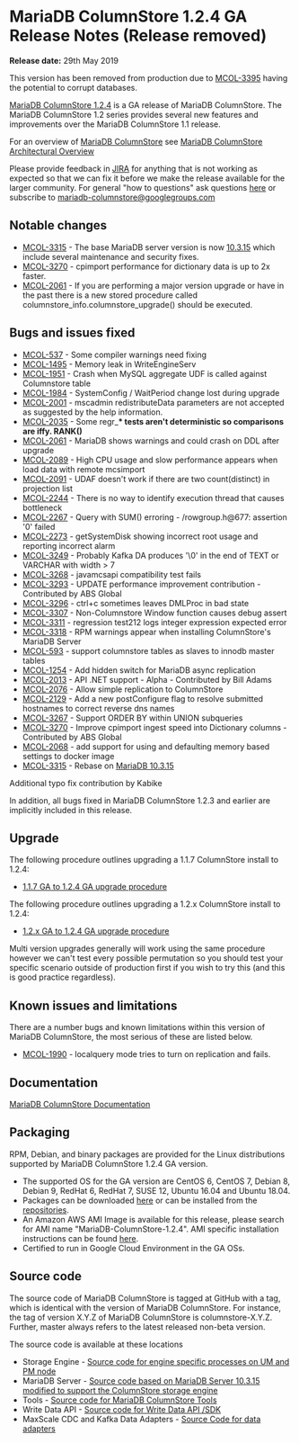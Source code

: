 # MariaDB ColumnStore 1.2.4 GA Release Notes (Release removed)

<strong>Release date:</strong> 29th May 2019

This version has been removed from production due to [MCOL-3395](https://jira.mariadb.org/browse/MCOL-3395) having the potential to corrupt databases.

[MariaDB ColumnStore 1.2.4](/columns-storage-engines-and-plugins/storage-engines/mariadb-columnstore) is a GA release of MariaDB ColumnStore. The MariaDB ColumnStore 1.2 series provides several new features and improvements over the MariaDB ColumnStore 1.1 release.

For an overview of [MariaDB ColumnStore](/columns-storage-engines-and-plugins/storage-engines/mariadb-columnstore) see [MariaDB ColumnStore Architectural Overview](/columns-storage-engines-and-plugins/storage-engines/mariadb-columnstore/columnstore-architecture/columnstore-architectural-overview)

Please provide feedback in [JIRA](https://jira.mariadb.org/browse/MCOL) for anything that is not working as expected so that we can fix it before we make the release available for the larger community.
For general "how to questions" ask questions [here](/columns-storage-engines-and-plugins/storage-engines/mariadb-columnstore) or subscribe to mariadb-columnstore@googlegroups.com

## Notable changes

- [MCOL-3315](https://jira.mariadb.org/browse/MCOL-3315) - The base MariaDB server version is now [10.3.15](/kb/en/mariadb-10315-release-notes/) which include several maintenance and security fixes.
- [MCOL-3270](https://jira.mariadb.org/browse/MCOL-3270) - cpimport performance for dictionary data is up to 2x faster.
- [MCOL-2061](https://jira.mariadb.org/browse/MCOL-2061) - If you are performing a major version upgrade or have in the past there is a new stored procedure called columnstore_info.columnstore_upgrade() should be executed.

## Bugs and issues fixed

- [MCOL-537](https://jira.mariadb.org/browse/MCOL-537) - Some compiler warnings need fixing
- [MCOL-1495](https://jira.mariadb.org/browse/MCOL-1495) - Memory leak in WriteEngineServ
- [MCOL-1951](https://jira.mariadb.org/browse/MCOL-1951) - Crash when MySQL aggregate UDF is called against Columnstore table
- [MCOL-1984](https://jira.mariadb.org/browse/MCOL-1984) - SystemConfig / WaitPeriod change lost during upgrade
- [MCOL-2001](https://jira.mariadb.org/browse/MCOL-2001) - mscadmin redistributeData parameters are not accepted as suggested by the help information.
- [MCOL-2035](https://jira.mariadb.org/browse/MCOL-2035) - Some regr_<strong>* tests aren't deterministic so comparisons are iffy. RANK()</strong>
- [MCOL-2061](https://jira.mariadb.org/browse/MCOL-2061) - MariaDB shows warnings and could crash on DDL after upgrade
- [MCOL-2089](https://jira.mariadb.org/browse/MCOL-2089) - High CPU usage and slow performance appears when load data with remote mcsimport
- [MCOL-2091](https://jira.mariadb.org/browse/MCOL-2091) - UDAF doesn't work if there are two count(distinct) in projection list
- [MCOL-2244](https://jira.mariadb.org/browse/MCOL-2244) - There is no way to identify execution thread that causes bottleneck
- [MCOL-2267](https://jira.mariadb.org/browse/MCOL-2267) - Query with SUM() erroring - /rowgroup.h@677: assertion '0' failed
- [MCOL-2273](https://jira.mariadb.org/browse/MCOL-2273) - getSystemDisk showing incorrect root usage and reporting incorrect alarm
- [MCOL-3249](https://jira.mariadb.org/browse/MCOL-3249) - Probably Kafka DA produces '\0' in the end of TEXT or VARCHAR with width &gt; 7
- [MCOL-3268](https://jira.mariadb.org/browse/MCOL-3268) - javamcsapi compatibility test fails
- [MCOL-3293](https://jira.mariadb.org/browse/MCOL-3293) - UPDATE performance improvement contribution - Contributed by ABS Global
- [MCOL-3296](https://jira.mariadb.org/browse/MCOL-3296) - ctrl+c sometimes leaves DMLProc in bad state
- [MCOL-3307](https://jira.mariadb.org/browse/MCOL-3307) - Non-Columnstore  Window function causes debug assert
- [MCOL-3311](https://jira.mariadb.org/browse/MCOL-3311) - regression test212 logs integer expression expected error
- [MCOL-3318](https://jira.mariadb.org/browse/MCOL-3318) - RPM warnings appear when installing ColumnStore's MariaDB Server
- [MCOL-593](https://jira.mariadb.org/browse/MCOL-593) - support columnstore tables as slaves to innodb master tables
- [MCOL-1254](https://jira.mariadb.org/browse/MCOL-1254) - Add hidden switch for MariaDB async replication
- [MCOL-2013](https://jira.mariadb.org/browse/MCOL-2013) - API .NET support - Alpha - Contributed by Bill Adams
- [MCOL-2076](https://jira.mariadb.org/browse/MCOL-2076) - Allow simple replication to ColumnStore
- [MCOL-2129](https://jira.mariadb.org/browse/MCOL-2129) - Add a new postConfigure flag to resolve submitted hostnames to correct reverse dns names
- [MCOL-3267](https://jira.mariadb.org/browse/MCOL-3267) - Support ORDER BY within UNION subqueries
- [MCOL-3270](https://jira.mariadb.org/browse/MCOL-3270) - Improve cpimport ingest speed into Dictionary columns - Contributed by ABS Global
- [MCOL-2068](https://jira.mariadb.org/browse/MCOL-2068) - add support for using and defaulting memory based settings to docker image
- [MCOL-3315](https://jira.mariadb.org/browse/MCOL-3315) - Rebase on [MariaDB 10.3.15](/kb/en/mariadb-10315-release-notes/)

Additional typo fix contribution by Kabike

In addition, all bugs fixed in MariaDB ColumnStore 1.2.3 and earlier are implicitly included in this release.

## Upgrade

The following procedure outlines upgrading a 1.1.7 ColumnStore install to 1.2.4:

- [1.1.7 GA to 1.2.4 GA upgrade procedure](/columns-storage-engines-and-plugins/storage-engines/mariadb-columnstore/mariadb-columnstore-columnstore/mariadb-columnstore-12-upgrades/mariadb-columnstore-software-upgrade-117-ga-to-124-ga)

The following procedure outlines upgrading a 1.2.x ColumnStore install to 1.2.4:

- [1.2.x GA to 1.2.4 GA upgrade procedure](/columns-storage-engines-and-plugins/storage-engines/mariadb-columnstore/mariadb-columnstore-columnstore/mariadb-columnstore-12-upgrades/mariadb-columnstore-software-upgrade-12x-ga-to-124-ga)

Multi version upgrades generally will work using the same procedure however we can't test every possible permutation so you should test your specific scenario outside of production first if you wish to try this (and this is good practice regardless).

## Known issues and limitations

There are a number bugs and known limitations within this version of MariaDB ColumnStore, the most serious of these are listed below.

- [MCOL-1990](https://jira.mariadb.org/browse/MCOL-1990) - localquery mode tries to turn on replication and fails.

## Documentation

[MariaDB ColumnStore Documentation](/columns-storage-engines-and-plugins/storage-engines/mariadb-columnstore)

## Packaging

RPM, Debian, and binary packages are provided for the Linux distributions supported by MariaDB ColumnStore 1.2.4 GA version.

- The supported OS for the GA version are CentOS 6, CentOS 7, Debian 8, Debian 9, RedHat 6, RedHat 7, SUSE 12, Ubuntu 16.04 and Ubuntu 18.04.
- Packages can be downloaded [here](https://mariadb.com/downloads/mariadb-ax) or can be installed from the [repositories](https://mariadb.com/kb/en/library/installing-mariadb-ax-from-the-package-repositories).
- An Amazon AWS AMI Image is available for this release, please search for AMI name "MariaDB-ColumnStore-1.2.4". AMI specific installation instructions can be found [here](/columns-storage-engines-and-plugins/storage-engines/mariadb-columnstore/columnstore-getting-started/installing-and-configuring-a-columnstore-system-using-the-amazon-ami).
- Certified to run in Google Cloud Environment in the GA OSs.

## Source code

The source code of MariaDB ColumnStore is tagged at GitHub with a tag, which is identical with the version of MariaDB ColumnStore. For instance, the tag of version X.Y.Z of MariaDB ColumnStore is columnstore-X.Y.Z. Further, master always refers to the latest released non-beta version.

The source code is available at these locations

- Storage Engine - [Source code for engine specific processes on UM and PM node](https://github.com/mariadb-corporation/mariadb-columnstore-engine/tree/columnstore-1.2.4)
- MariaDB Server - [Source code based on MariaDB Server 10.3.15 modified to support the ColumnStore storage engine](https://github.com/mariadb-corporation/mariadb-columnstore-server/tree/columnstore-1.2.4)
- Tools - [Source code for MariaDB ColumnStore Tools](https://github.com/mariadb-corporation/mariadb-columnstore-tools/tree/columnstore-1.2.4)
- Write Data API - [Source code for Write Data API /SDK](https://github.com/mariadb-corporation/mariadb-columnstore-api/tree/columnstore-1.2.4)
- MaxScale CDC and Kafka Data Adapters - [Source Code for data adapters](https://github.com/mariadb-corporation/mariadb-columnstore-data-adapters/tree/columnstore-1.2.4)